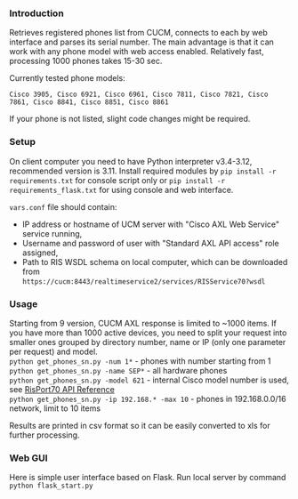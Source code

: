 ### Introduction
Retrieves registered phones list from CUCM, connects to each by web interface and parses its serial number. The main advantage is that it can work with any phone model with web access enabled. Relatively fast, processing 1000 phones takes 15-30 sec.

Currently tested phone models:
```
Cisco 3905, Cisco 6921, Cisco 6961, Cisco 7811, Cisco 7821, Cisco 7861, Cisco 8841, Cisco 8851, Cisco 8861
```
If your phone is not listed, slight code changes might be required.

### Setup
On client computer you need to have Python interpreter v3.4-3.12, recommended version is 3.11. Install required modules by `pip install -r requirements.txt` for console script only or `pip install -r requirements_flask.txt` for using console and web interface.  

`vars.conf` file should contain: 
- IP address or hostname of UCM server with "Cisco AXL Web Service" service running, 
- Username and password of user with "Standard AXL API access" role assigned, 
- Path to RIS WSDL schema on local computer, which can be downloaded from  
`https://cucm:8443/realtimeservice2/services/RISService70?wsdl`

### Usage
Starting from 9 version, CUCM AXL response is limited to ~1000 items. If you have more than 1000 active devices, you need to split your request into smaller ones grouped by directory number, name or IP (only one parameter per request) and model.  
`python get_phones_sn.py -num 1*` - phones with number starting from 1  
`python get_phones_sn.py -name SEP*` - all hardware phones  
`python get_phones_sn.py -model 621` - internal Cisco model number is used, see [RisPort70 API Reference](https://developer.cisco.com/docs/sxml/#risport70-api-reference)  
`python get_phones_sn.py -ip 192.168.* -max 10` - phones in 192.168.0.0/16 network, limit to 10 items  

Results are printed in csv format so it can be easily converted to xls for further processing.

### Web GUI
Here is simple user interface based on Flask. Run local server by command `python flask_start.py`
